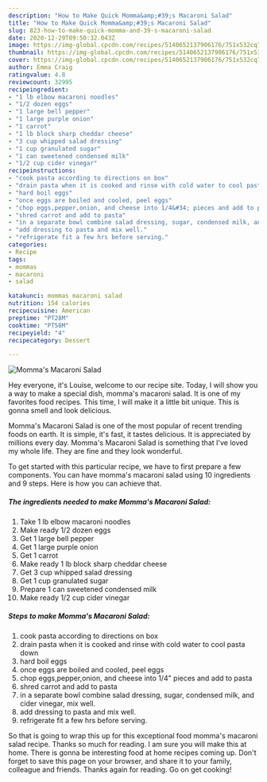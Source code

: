 ```yaml
---
description: "How to Make Quick Momma&amp;#39;s Macaroni Salad"
title: "How to Make Quick Momma&amp;#39;s Macaroni Salad"
slug: 823-how-to-make-quick-momma-and-39-s-macaroni-salad
date: 2020-12-29T09:50:32.043Z
image: https://img-global.cpcdn.com/recipes/5140652137906176/751x532cq70/mommas-macaroni-salad-recipe-main-photo.jpg
thumbnail: https://img-global.cpcdn.com/recipes/5140652137906176/751x532cq70/mommas-macaroni-salad-recipe-main-photo.jpg
cover: https://img-global.cpcdn.com/recipes/5140652137906176/751x532cq70/mommas-macaroni-salad-recipe-main-photo.jpg
author: Emma Craig
ratingvalue: 4.8
reviewcount: 32995
recipeingredient:
- "1 lb elbow macaroni noodles"
- "1/2 dozen eggs"
- "1 large bell pepper"
- "1 large purple onion"
- "1 carrot"
- "1 lb block sharp cheddar cheese"
- "3 cup whipped salad dressing"
- "1 cup granulated sugar"
- "1 can sweetened condensed milk"
- "1/2 cup cider vinegar"
recipeinstructions:
- "cook pasta according to directions on box"
- "drain pasta when it is cooked and rinse with cold water to cool pasta down"
- "hard boil eggs"
- "once eggs are boiled and cooled, peel eggs"
- "chop eggs,pepper,onion, and cheese into 1/4&#34; pieces and add to pasta"
- "shred carrot and add to pasta"
- "in a separate bowl combine salad dressing, sugar, condensed milk, and cider vinegar,  mix well."
- "add dressing to pasta and mix well."
- "refrigerate fit a few hrs before serving."
categories:
- Recipe
tags:
- mommas
- macaroni
- salad

katakunci: mommas macaroni salad 
nutrition: 154 calories
recipecuisine: American
preptime: "PT28M"
cooktime: "PT58M"
recipeyield: "4"
recipecategory: Dessert

---
```



![Momma&#39;s Macaroni Salad](https://img-global.cpcdn.com/recipes/5140652137906176/751x532cq70/mommas-macaroni-salad-recipe-main-photo.jpg)

Hey everyone, it's Louise, welcome to our recipe site. Today, I will show you a way to make a special dish, momma&#39;s macaroni salad. It is one of my favorites food recipes. This time, I will make it a little bit unique. This is gonna smell and look delicious.

Momma&#39;s Macaroni Salad is one of the most popular of recent trending foods on earth. It is simple, it's fast, it tastes delicious. It is appreciated by millions every day. Momma&#39;s Macaroni Salad is something that I've loved my whole life. They are fine and they look wonderful.




To get started with this particular recipe, we have to first prepare a few components. You can have momma&#39;s macaroni salad using 10 ingredients and 9 steps. Here is how you can achieve that.

<!--inarticleads1-->

##### The ingredients needed to make Momma&#39;s Macaroni Salad:

1. Take 1 lb elbow macaroni noodles
1. Make ready 1/2 dozen eggs
1. Get 1 large bell pepper
1. Get 1 large purple onion
1. Get 1 carrot
1. Make ready 1 lb block sharp cheddar cheese
1. Get 3 cup whipped salad dressing
1. Get 1 cup granulated sugar
1. Prepare 1 can sweetened condensed milk
1. Make ready 1/2 cup cider vinegar




<!--inarticleads2-->

##### Steps to make Momma&#39;s Macaroni Salad:

1. cook pasta according to directions on box
1. drain pasta when it is cooked and rinse with cold water to cool pasta down
1. hard boil eggs
1. once eggs are boiled and cooled, peel eggs
1. chop eggs,pepper,onion, and cheese into 1/4&#34; pieces and add to pasta
1. shred carrot and add to pasta
1. in a separate bowl combine salad dressing, sugar, condensed milk, and cider vinegar,  mix well.
1. add dressing to pasta and mix well.
1. refrigerate fit a few hrs before serving.




So that is going to wrap this up for this exceptional food momma&#39;s macaroni salad recipe. Thanks so much for reading. I am sure you will make this at home. There is gonna be interesting food at home recipes coming up. Don't forget to save this page on your browser, and share it to your family, colleague and friends. Thanks again for reading. Go on get cooking!
